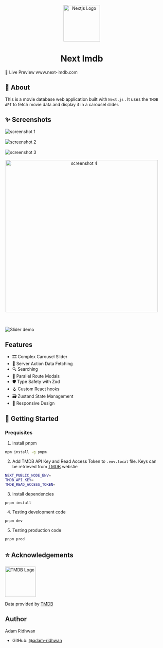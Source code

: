 

<div align="center">
  <img align="center" alt="Nextjs Logo" width="120px" height="120px" src="https://github.com/adam-ridhwan/next-movie/assets/76563028/8361c850-034b-476f-ac60-665f45c2a2df"/>
</div>

<h1 align="center">Next Imdb</h1>

<p>🍿 Live Preview www.next-imdb.com</p>

<h2>🔰 About</h2
             
This is a movie database web application built with `Next.js` . It uses the `TMDB API` to fetch movie data and display it in a carousel slider.

<h2>✨ Screenshots</h2>

<img src='https://github.com/adam-ridhwan/next-imdb/assets/76563028/bd619cdb-57ac-41bc-b64d-a3628ce829b5' alt='screenshot 1' />

<br />
<br />

<img src='https://github.com/adam-ridhwan/next-imdb/assets/76563028/46a4bd4f-9b5e-4375-95df-0ccc0d361277' alt='screenshot 2' />

<br />
<br />

<img src='https://github.com/adam-ridhwan/next-imdb/assets/76563028/bbc3e8b4-2c53-48a5-8903-39655208c003' alt='screenshot 3' />

<br />
<br />

<div align='center'>
  <img width='500px' src='https://github.com/adam-ridhwan/next-imdb/assets/76563028/f6676b72-201d-4268-9ba8-d88b96a7d985' alt='screenshot 4' />
</div>

<br />
<br />

![Slider demo](https://github.com/adam-ridhwan/next-imdb/assets/76563028/15e2c630-8726-4a6a-9a9e-c1dc07701a4b)

<h2>Features</h2>

- 🎞️ Complex Carousel Slider 
- 📡 Server Action Data Fetching
- 🔍 Searching 
- 🔀 Parallel Route Modals
- 🛡️ Type Safety with Zod
- 🪝 Custom React hooks
- 🗃️ Zustand State Management
- 📱 Responsive Design

<h2>🚀 Getting Started</h2>

<h3>Prequisites</h3>

1) Install pnpm
```bash
npm install -g pnpm
```

2) Add TMDB API Key and Read Access Token to `.env.local` file. Keys can be retrieved from [TMDB](https://developer.themoviedb.org/docs/getting-started) webstie
```bash
NEXT_PUBLIC_NODE_ENV=
TMDB_API_KEY=
TMDB_READ_ACCESS_TOKEN=
```

3) Install dependencies
```bash
pnpm install
```

4) Testing development code
```bash
pnpm dev
```

5) Testing production code
```bash
pnpm prod
```

<h2>⭐️ Acknowledgements</h2>

<img  alt="TMDB Logo" width="100px" src="https://github.com/adam-ridhwan/next-imdb/assets/76563028/ac3b833f-3b4c-4152-8b78-6431d2731a63"/>

Data provided by [TMDB](https://www.themoviedb.org/)

<h2>Author</h2>

<p>Adam Ridhwan</p>

- GitHub: [@adam-ridhwan](https://github.com/adam-ridhwan)



